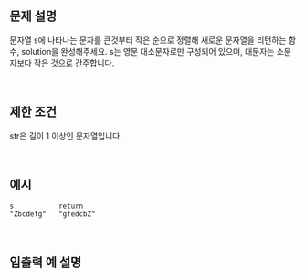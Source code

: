 ## 문제 설명

문자열 s에 나타나는 문자를 큰것부터 작은 순으로 정렬해 새로운 문자열을 리턴하는 함수, solution을 완성해주세요.
s는 영문 대소문자로만 구성되어 있으며, 대문자는 소문자보다 작은 것으로 간주합니다.

<br>

## 제한 조건

str은 길이 1 이상인 문자열입니다.

<br>

## 예시

```
s	        return
"Zbcdefg"	"gfedcbZ"
```

<br>

## 입출력 예 설명
